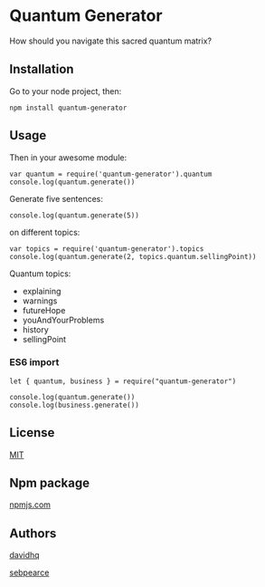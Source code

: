 # Quantum Generator

How should you navigate this sacred quantum matrix?

## Installation

Go to your node project, then:

    npm install quantum-generator

## Usage

Then in your awesome module:

    var quantum = require('quantum-generator').quantum
    console.log(quantum.generate())

Generate five sentences:

    console.log(quantum.generate(5))

on different topics:

    var topics = require('quantum-generator').topics
    console.log(quantum.generate(2, topics.quantum.sellingPoint))

Quantum topics:

  - explaining
  - warnings
  - futureHope
  - youAndYourProblems
  - history
  - sellingPoint

### ES6 import

    let { quantum, business } = require("quantum-generator")

    console.log(quantum.generate())
    console.log(business.generate())

## License

[MIT](https://opensource.org/licenses/MIT)

## Npm package

[npmjs.com](https://npmjs.com/package/quantum-generator)

## Authors

[davidhq](https://github.com/davidhq)

[sebpearce](https://github.com/sebpearce)
